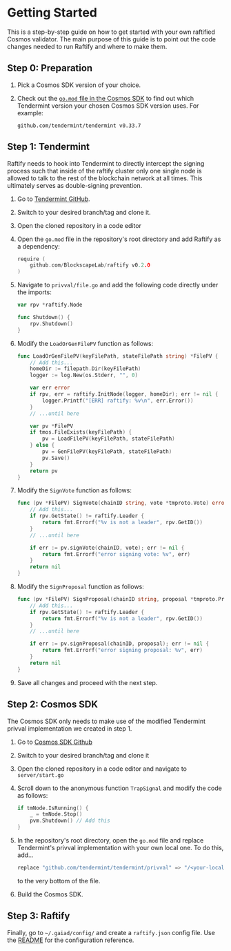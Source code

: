 # Getting Started

This is a step-by-step guide on how to get started with your own raftified Cosmos validator. The main purpose of this guide is to point out the code changes needed to run Raftify and where to make them.

## Step 0: Preparation

1. Pick a Cosmos SDK version of your choice.
2. Check out the [`go.mod` file in the Cosmos SDK](https://github.com/cosmos/cosmos-sdk/blob/master/go.mod) to find out which Tendermint version your chosen Cosmos SDK version uses.
    For example:

    ```text
    github.com/tendermint/tendermint v0.33.7
    ```

## Step 1: Tendermint

Raftify needs to hook into Tendermint to directly intercept the signing process such that inside of the raftify cluster only one single node is allowed to talk to the rest of the blockchain network at all times. This ultimately serves as double-signing prevention.

1. Go to [Tendermint GitHub](https://github.com/tendermint/tendermint).
2. Switch to your desired branch/tag and clone it.
3. Open the cloned repository in a code editor
4. Open the `go.mod` file in the repository's root directory and add Raftify as a dependency:

    ```go
    require (
        github.com/BlockscapeLab/raftify v0.2.0
    )
    ```

5. Navigate to `privval/file.go` and add the following code directly under the imports:

    ```go
    var rpv *raftify.Node

    func Shutdown() {
        rpv.Shutdown()
    }
    ```

6. Modify the `LoadOrGenFilePV` function as follows:

    ```go
    func LoadOrGenFilePV(keyFilePath, stateFilePath string) *FilePV {
        // Add this...
        homeDir := filepath.Dir(keyFilePath)
        logger := log.New(os.Stderr, "", 0)

        var err error
        if rpv, err = raftify.InitNode(logger, homeDir); err != nil {
            logger.Printf("[ERR] raftify: %v\n", err.Error())
        }
        // ...until here

        var pv *FilePV
        if tmos.FileExists(keyFilePath) {
            pv = LoadFilePV(keyFilePath, stateFilePath)
        } else {
            pv = GenFilePV(keyFilePath, stateFilePath)
            pv.Save()
        }
        return pv
    }
    ```

7. Modify the `SignVote` function as follows:

    ```go
    func (pv *FilePV) SignVote(chainID string, vote *tmproto.Vote) error {
        // Add this...
        if rpv.GetState() != raftify.Leader {
            return fmt.Errorf("%v is not a leader", rpv.GetID())
        }
        // ...until here

        if err := pv.signVote(chainID, vote); err != nil {
            return fmt.Errorf("error signing vote: %v", err)
        }
        return nil
    }
    ```

8. Modify the `SignProposal` function as follows:

    ```go
    func (pv *FilePV) SignProposal(chainID string, proposal *tmproto.Proposal) error {
        // Add this...
        if rpv.GetState() != raftify.Leader {
            return fmt.Errorf("%v is not a leader", rpv.GetID())
        }
        // ...until here

        if err := pv.signProposal(chainID, proposal); err != nil {
            return fmt.Errorf("error signing proposal: %v", err)
        }
        return nil
    }
    ```

9. Save all changes and proceed with the next step.

## Step 2: Cosmos SDK

The Cosmos SDK only needs to make use of the modified Tendermint privval implementation we created in step 1.

1. Go to [Cosmos SDK Github](https://github.com/cosmos/cosmos-sdk)
2. Switch to your desired branch/tag and clone it
3. Open the cloned repository in a code editor and navigate to `server/start.go`
4. Scroll down to the anonymous function `TrapSignal` and modify the code as follows:

    ```go
    if tmNode.IsRunning() {
        _ = tmNode.Stop()
        pvm.Shutdown() // Add this
    }
    ```

5. In the repository's root directory, open the `go.mod` file and replace Tendermint's privval implementation with your own local one. To do this, add...

    ```go
    replace "github.com/tendermint/tendermint/privval" => "/<your-local-path-to>/tendermint/privval"
    ```

    to the very bottom of the file.

6. Build the Cosmos SDK.

## Step 3: Raftify

Finally, go to `~/.gaiad/config/` and create a `raftify.json` config file. Use the [README](https://github.com/BlockscapeLab/raftify/blob/master/README.md) for the configuration reference.

